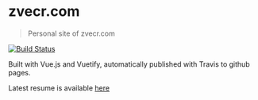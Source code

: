 # zvecr.com

> Personal site of zvecr.com

[![Build Status](https://travis-ci.org/zvecr/zvecr.github.io.svg?branch=develop)](https://travis-ci.org/zvecr/zvecr.github.io)

Built with Vue.js and Vuetify, automatically published with Travis to github pages.

Latest resume is available [here](public/resume.pdf)
